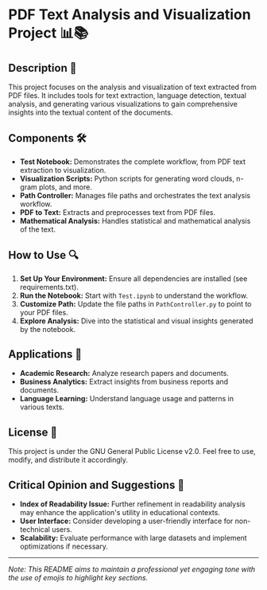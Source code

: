 # PDF Text Analysis and Visualization Project 📊📚

## Description 📝
This project focuses on the analysis and visualization of text extracted from PDF files. It includes tools for text extraction, language detection, textual analysis, and generating various visualizations to gain comprehensive insights into the textual content of the documents.

## Components 🛠️
- **Test Notebook:** Demonstrates the complete workflow, from PDF text extraction to visualization.
- **Visualization Scripts:** Python scripts for generating word clouds, n-gram plots, and more.
- **Path Controller:** Manages file paths and orchestrates the text analysis workflow.
- **PDF to Text:** Extracts and preprocesses text from PDF files.
- **Mathematical Analysis:** Handles statistical and mathematical analysis of the text.

## How to Use 🔍
1. **Set Up Your Environment:** Ensure all dependencies are installed (see requirements.txt).
2. **Run the Notebook:** Start with `Test.ipynb` to understand the workflow.
3. **Customize Path:** Update the file paths in `PathController.py` to point to your PDF files.
4. **Explore Analysis:** Dive into the statistical and visual insights generated by the notebook.

## Applications 🌟
- **Academic Research:** Analyze research papers and documents.
- **Business Analytics:** Extract insights from business reports and documents.
- **Language Learning:** Understand language usage and patterns in various texts.

## License 📜
This project is under the GNU General Public License v2.0. Feel free to use, modify, and distribute it accordingly.

## Critical Opinion and Suggestions 💭
- **Index of Readability Issue:** Further refinement in readability analysis may enhance the application's utility in educational contexts.
- **User Interface:** Consider developing a user-friendly interface for non-technical users.
- **Scalability:** Evaluate performance with large datasets and implement optimizations if necessary.

---

*Note: This README aims to maintain a professional yet engaging tone with the use of emojis to highlight key sections.*
